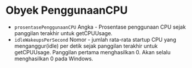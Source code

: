 # Obyek PenggunaanCPU

* `prosentasePenggunaanCPU` Angka - Prosentase penggunaan CPU sejak panggilan terakhir untuk getCPUUsage.
* `idleWakeupsPerSecond` Nomor - jumlah rata-rata startup CPU yang menganggur(idle) per detik sejak panggilan terakhir untuk getCPUUsage. Panggilan pertama menghasilkan 0. Akan selalu menghasilkan 0 pada Windows.
